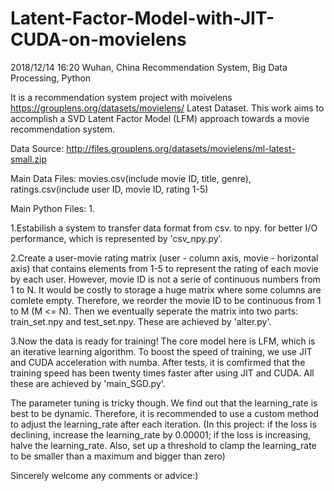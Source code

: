 # Latent-Factor-Model-with-JIT-CUDA-on-movielens
2018/12/14 16:20 Wuhan, China
Recommendation System, Big Data Processing, Python

It is a recommendation system project with moivelens https://grouplens.org/datasets/movielens/ Latest Dataset.
This work aims to accomplish a SVD Latent Factor Model (LFM) approach towards a movie recommendation system. 

Data Source: http://files.grouplens.org/datasets/movielens/ml-latest-small.zip 

Main Data Files: movies.csv(include movie ID, title, genre), ratings.csv(include user ID, movie ID, rating 1-5)

Main Python Files: 1. 

1.Estabilish a system to transfer data format from csv. to npy. for better I/O performance, which is represented by 'csv_npy.py'. 

2.Create a user-movie rating matrix (user - column axis, movie - horizontal axis) that contains elements from 1-5 to represent the rating of each movie by each user. However, movie ID is not a serie of continuous numbers from 1 to N. It would be costly to storage a huge matrix  where some columns are comlete empty. Therefore, we reorder the movie ID to be continuous from 1 to M (M <= N). Then we eventually seperate the matrix into two parts: train_set.npy and test_set.npy. These are achieved by 'alter.py'. 

3.Now the data is ready for training! The core model here is LFM, which is an iterative learning algorithm. To boost the speed of training, we use JIT and CUDA acceleration with numba. After tests, it is comfirmed that the training speed has been twenty times faster after using JIT and CUDA. All these are achieved by 'main_SGD.py'.

The parameter tuning is tricky though. We find out that the learning_rate is best to be dynamic. Therefore, it is recommended to use a custom method to adjust the learning_rate after each iteration. (In this project: if the loss is declining, increase the learning_rate by 0.00001; if the loss is increasing, halve the learning_rate. Also, set up a threshold to clamp the learning_rate to be smaller than a maximum and bigger than zero)

Sincerely welcome any comments or advice:)
